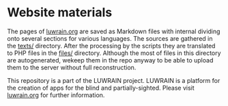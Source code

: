 
# Website materials

The pages of [luwrain.org](http://luwrain.org/?lang=en) are saved as Markdown files
with internal dividing onto several sections for various languages.
The sources are gathered in the [texts/](https://github.com/luwrain/website/blob/master/texts/) directory.
After the processing  by the scripts they are translated to PHP files in  the [files/](https://github.com/luwrain/website/blob/master/files/) directory.
Although the most of files in this directory are autogenerated, wekeep them in the repo anyway to be able to upload them to the server without full reconstruction.

This repository is a part of the LUWRAIN project.
LUWRAIN is a platform for the creation of apps for the blind and partially-sighted.
Please visit [luwrain.org](http://luwrain.org/?lang=en) for further information.

